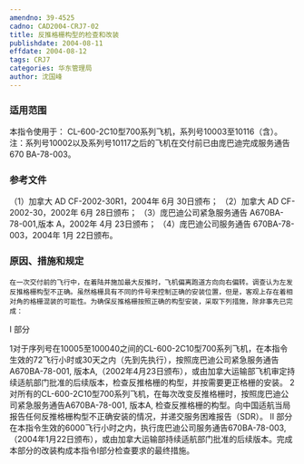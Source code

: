 ```yaml
---
amendno: 39-4525
cadno: CAD2004-CRJ7-02
title: 反推格栅构型的检查和改装
publishdate: 2004-08-11
effdate: 2004-08-12
tags: CRJ7
categories: 华东管理局
author: 沈国峰
---
```


### 适用范围 
本指令使用于： CL-600-2C10型700系列飞机，系列号10003至10116（含）。 注：系列号10002以及系列号10117之后的飞机在交付前已由庞巴迪完成服务通告670 BA-78-003。

### 参考文件
（1）加拿大 AD CF-2002-30R1，2004年 6月 30日颁布；
（2）加拿大 AD CF-2002-30，2002年 6月 28日颁布；
（3）庞巴迪公司紧急服务通告 A670BA-78-001,版本 A，2002年 4月 23日颁布；
（4）庞巴迪公司服务通告 670BA-78-003，2004年 1月 22日颁布。


### 原因、措施和规定 
    在一次交付前的飞行中，在着陆并施加最大反推时，飞机偏离跑道方向向右偏转。调查认为左发反推格栅构型不正确。虽然格栅具有不同的件号来控制正确的安装位置，但是，客观上存在着相对角的格栅混装的可能性。为确保反推格栅按照正确的构型安装，采取下列措施，除非事先已完成： 
I 部分 
  
1对于序列号在10005至100040之间的CL-600-2C10型700系列飞机，在本指令生效的72飞行小时或30天之内（先到先执行），按照庞巴迪公司紧急服务通告A670BA-78-001, 版本A,（2002年4月23日颁布），或由加拿大运输部飞机审定持续适航部门批准的后续版本，检查反推格栅的构型，并按需要更正格栅的安装。 
2对所有的CL-600-2C10型700系列飞机，在每次改变反推格栅时，按照庞巴迪公司紧急服务通告A670BA-78-001, 版本A, 检查反推格栅的构型。向中国适航当局报告任何反推格栅构型不正确安装的情况，并递交服务困难报告（SDR）。 
II 部分 
    在本指令生效的6000飞行小时之内，执行庞巴迪公司服务通告670BA-78-003,（2004年1月22日颁布），或由加拿大运输部持续适航部门批准的后续版本。完成本部分的改装构成本指令I部分检查要求的最终措施。
